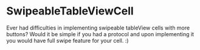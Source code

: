 # SwipeableTableViewCell

Ever had difficulties in implementing swipeable tableView cells with more buttons?
Would it be simple if you had a protocol and upon implementing it you would have full swipe feature for your cell. :)
